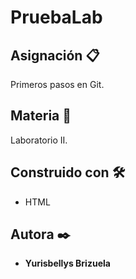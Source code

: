 # PruebaLab


## Asignación 📋

Primeros pasos en Git.

## Materia 📄

Laboratorio II.

## Construido con 🛠️

* HTML

## Autora ✒️

* **Yurisbellys Brizuela**
